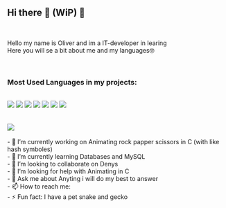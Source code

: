 ## Hi there 👋 (WiP) 👀
<br>
<p>Hello my name is Oliver and im a IT-developer in learing <br>
Here you will se a bit about me and my languages🤓</p>
<br>
<h3> Most Used Languages in my projects: </h3>
<br>
<a href="https://developer.mozilla.org/en-US/docs/Web/JavaScript"><img src="https://skillicons.dev/icons?i=js" /></a>
<a href="https://html.spec.whatwg.org/multipage/"><img src="https://skillicons.dev/icons?i=html" /></a>
<a href="https://html.spec.whatwg.org/multipage/"><img src="https://skillicons.dev/icons?i=css" /></a>
<a href="https://html.spec.whatwg.org/multipage/"><img src="https://skillicons.dev/icons?i=php" /></a>
<a href="https://html.spec.whatwg.org/multipage/"><img src="https://skillicons.dev/icons?i=mysql" /></a>
<a href="https://html.spec.whatwg.org/multipage/"><img src="https://skillicons.dev/icons?i=python" /></a>
<a href="https://html.spec.whatwg.org/multipage/"><img src="https://skillicons.dev/icons?i=c" /></a>
<br>
<br>
<br>
<picture>
<source
    srcset="https://github-readme-stats.vercel.app/api?username=OliOSZ&show_icons=true"
    media="(prefers-color-scheme: dark), (prefers-color-scheme: no-preference)"
  />
<img src="https://github-readme-stats.vercel.app/api?username=OliOSZ&show_icons=true" />
</picture>
<br>
<br>
- 🔭 I’m currently working on Animating rock papper scissors in C (with like hash symboles)
<br>
- 🌱 I’m currently learning Databases and MySQL
<br>
- 👯 I’m looking to collaborate on Denys
<br>
- 🤔 I’m looking for help with Animating in C 
<br>
- 💬 Ask me about Anyting i will do my best to answer
<br>
- 📫 How to reach me: 
<br>
- ⚡ Fun fact: I have a pet snake and gecko
